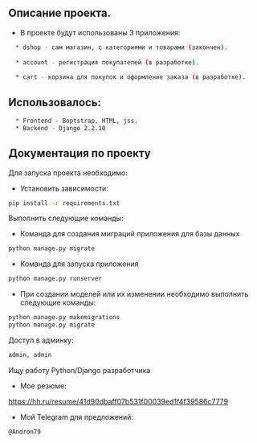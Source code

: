 ## Описание проекта.

*  В проекте будут использованы 3 приложения:
```bash
  * dshop - сам магазин, с категориями и товарами (закончен).
  
  * account - регистрация покупателей (в разработке).
  
  * cart - корзина для покупок и оформление заказа (в разработке).
 ``` 
  
## Использовалось:
```bash
  * Frontend - Boptstrap, HTML, jss.
  * Backend - Django 2.2.10
  ```  
## Документация по проекту

Для запуска проекта необходимо:

* Установить зависимости:
```bash
pip install -r requirements.txt
```

Выполнить следующие команды:

* Команда для создания миграций приложения для базы данных
```bash
python manage.py migrate
```

* Команда для запуска приложения
```bash
python manage.py runserver
```

* При создании моделей или их изменении необходимо выполнить следующие команды:
```bash
python manage.py makemigrations
python manage.py migrate
```

Доступ в админку:
```bash 
admin, admin
```

Ищу работу Python/Django разработчика
* Мое резюме:

https://hh.ru/resume/41d90dbaff07b531f00039ed1f4f39586c7779
* Мой Telegram для предложений:
```bash 
@Andron79
```